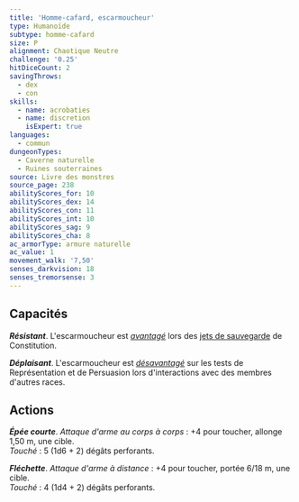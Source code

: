 ```yaml
---
title: 'Homme-cafard, escarmoucheur'
type: Humanoïde
subtype: homme-cafard
size: P
alignment: Chaotique Neutre
challenge: '0.25'
hitDiceCount: 2
savingThrows:
  - dex
  - con
skills:
  - name: acrobaties
  - name: discretion
    isExpert: true
languages:
  - commun
dungeonTypes:
  - Caverne naturelle
  - Ruines souterraines
source: Livre des monstres
source_page: 238
abilityScores_for: 10
abilityScores_dex: 14
abilityScores_con: 11
abilityScores_int: 10
abilityScores_sag: 9
abilityScores_cha: 8
ac_armorType: armure naturelle
ac_value: 1
movement_walk: '7,50'
senses_darkvision: 18
senses_tremorsense: 3
---
```

## Capacités
_**Résistant**_. L'escarmoucheur est [_avantagé_](/utiliser-les-caracteristiques/#avantage-et-desavantage) lors des [jets de sauvegarde](/utiliser-les-caracteristiques/#jets-de-sauvegarde) de Constitution.

_**Déplaisant**_. L'escarmoucheur est [_désavantagé_](/utiliser-les-caracteristiques/#avantage-et-desavantage) sur les tests de Représentation et de Persuasion lors d'interactions avec des membres d'autres races.

## Actions
_**Épée courte**_. _Attaque d'arme au corps à corps_ : +4 pour toucher, allonge 1,50 m, une cible.  
_Touché_ : 5 (1d6 + 2) dégâts perforants.

_**Fléchette**_. _Attaque d'arme à distance_ : +4 pour toucher, portée 6/18 m, une cible.  
_Touché_ : 4 (1d4 + 2) dégâts perforants.
